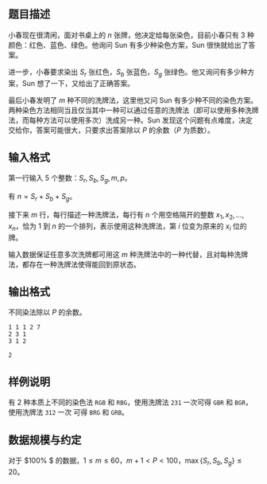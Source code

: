 ## 题目描述

小春现在很清闲，面对书桌上的 $n$ 张牌，他决定给每张染色，目前小春只有 $3$ 种颜色：红色、蓝色、绿色。他询问 Sun 有多少种染色方案，Sun 很快就给出了答案。

进一步，小春要求染出 $S_r$ 张红色，$S_b$ 张蓝色，$S_g$ 张绿色。他又询问有多少种方案，Sun 想了一下，又给出了正确答案。

最后小春发明了 $m$ 种不同的洗牌法，这里他又问 Sun 有多少种不同的染色方案。两种染色方法相同当且仅当其中一种可以通过任意的洗牌法（即可以使用多种洗牌法，而每种方法可以使用多次）洗成另一种。Sun 发现这个问题有点难度，决定交给你，答案可能很大，只要求出答案除以 $P$ 的余数（$P$ 为质数）。

## 输入格式

第一行输入 $5$ 个整数：$S_r, S_b, S_g, m, p$。

有 $n = S_r + S_b + S_g$。

接下来 $m$ 行，每行描述一种洗牌法，每行有 $n$ 个用空格隔开的整数 $x_1, x_2, \dots, x_n$，恰为 $1$ 到 $n$ 的一个排列，表示使用这种洗牌法，第 $i$ 位变为原来的 $x_i$ 位的牌。

输入数据保证任意多次洗牌都可用这 $m$ 种洗牌法中的一种代替，且对每种洗牌法，都存在一种洗牌法使得能回到原状态。

## 输出格式

不同染法除以 $P$ 的余数。

```input1
1 1 1 2 7
2 3 1
3 1 2
```

```output1
2
```

## 样例说明

有 $2$ 种本质上不同的染色法 `RGB` 和 `RBG`，使用洗牌法 `231` 一次可得 `GBR` 和 `BGR`，使用洗牌法 `312` 一次 可得 `BRG` 和 `GRB`。

## 数据规模与约定

对于 $100\% $ 的数据，$1 \le m \le 60$，$m+1 < P < 100$，$\max\{S_r,S_b,S_g\} \le 20$。
